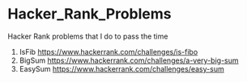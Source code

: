 # Hacker_Rank_Problems
Hacker Rank problems that I do to pass the time

1. IsFib https://www.hackerrank.com/challenges/is-fibo
2. BigSum https://www.hackerrank.com/challenges/a-very-big-sum
3. EasySum https://www.hackerrank.com/challenges/easy-sum
